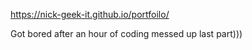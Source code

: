 https://nick-geek-it.github.io/portfoilo/

Got bored after an hour of coding messed up last part)))
